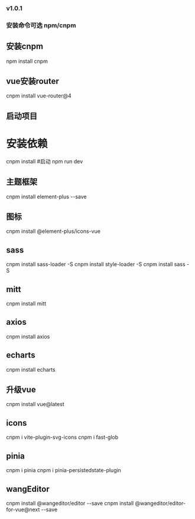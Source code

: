 ### v1.0.1
### 安装命令可选 npm/cnpm 
## 安装cnpm
npm install cnpm
## vue安装router
cnpm install vue-router@4
## 启动项目
# 安装依赖
cnpm install
#启动
npm run dev
## 主题框架
cnpm install element-plus --save
## 图标
cnpm install @element-plus/icons-vue
## sass
cnpm install sass-loader -S
cnpm install style-loader -S
cnpm install sass -S
## mitt
cnpm install mitt
## axios
cnpm install axios
## echarts
cnpm install echarts
## 升级vue
cnpm install vue@latest
## icons
cnpm i vite-plugin-svg-icons
cnpm i fast-glob
## pinia
cnpm i pinia
cnpm i pinia-persistedstate-plugin
## wangEditor
cnpm install @wangeditor/editor --save
cnpm install @wangeditor/editor-for-vue@next --save